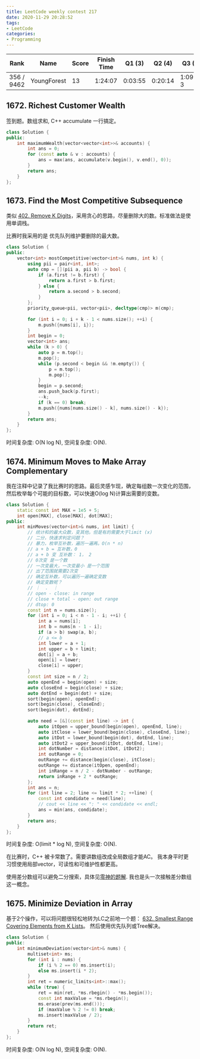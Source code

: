 ```yaml
---
title: LeetCode weekly contest 217
date: 2020-11-29 20:28:52
tags:
- LeetCode
categories:
- Programming
---
```



| Rank |	Name |	Score |	Finish Time | 	Q1 (3) |	Q2 (4) |	Q3 (6) |	Q4 (7)|
|--|--|--|--|--|--|--|--|
| 356 / 9462 | YoungForest | 13 | 	1:24:07 |  0:03:55	 | 0:20:14 |  1:09:07  3 | null |


## 1672. Richest Customer Wealth

签到题。数组求和, C++ accumulate 一行搞定。

```cpp
class Solution {
public:
    int maximumWealth(vector<vector<int>>& accounts) {
        int ans = 0;
        for (const auto & v : accounts) {
            ans = max(ans, accumulate(v.begin(), v.end(), 0));
        }
        return ans;
    }
};
```

## 1673. Find the Most Competitive Subsequence

类似 [402. Remove K Digits](https://leetcode-cn.com/problems/remove-k-digits/)，采用贪心的思路，尽量删除大的数。标准做法是使用单调栈。

比赛时我采用的是 优先队列维护要删除的最大数。

```cpp
class Solution {
public:
    vector<int> mostCompetitive(vector<int>& nums, int k) {
        using pii = pair<int, int>;
        auto cmp = [](pii a, pii b) -> bool {
            if (a.first != b.first) {
                return a.first > b.first;
            } else {
                return a.second > b.second;
            }
        };
        priority_queue<pii, vector<pii>, decltype(cmp)> m(cmp);
        
        for (int i = 0; i + k - 1 < nums.size(); ++i) {
            m.push({nums[i], i});
        }
        int begin = 0;
        vector<int> ans;
        while (k > 0) {
            auto p = m.top();
            m.pop();
            while (p.second < begin && !m.empty()) {
                p = m.top();
                m.pop();
            }
            begin = p.second;
            ans.push_back(p.first);
            --k;
            if (k == 0) break;
            m.push({nums[nums.size() - k], nums.size() - k});
        }
        return ans;
    }
};
```

时间复杂度: O(N log N),
空间复杂度: O(N).


## 1674. Minimum Moves to Make Array Complementary

我在注释中记录了我比赛时的思路。最后灵感乍现，确定每组数一次变化的范围，然后枚举每个可能的目标数，可以快速O(log N)计算出需要的变数。


```cpp
class Solution {
    static const int MAX = 1e5 + 5;
    int open[MAX], close[MAX], dot[MAX];
public:
    int minMoves(vector<int>& nums, int limit) {
        // 统计和的最大众数，变其他。但是有的需要大于limit (x)
        // 二分，快速求判定问题？
        // 暴力，枚举互补数，遍历一遍再。O(n * n)
        // a + b = 互补数，0
        // a + b 变 互补数： 1， 2
        // 0次变 是一个数
        // 一次变最大，一次变最小 是一个范围
        // 出了范围就需要2次变
        // 确定互补数，可以遍历一遍确定变数
        // 确定变数呢？
        // ｜  .  ｜
        // open - close: in range
        // close + total - open: out range
        // dtop: 0
        const int n = nums.size();
        for (int i = 0; i < n - 1 - i; ++i) {
            int a = nums[i];
            int b = nums[n - 1 - i];
            if (a > b) swap(a, b);
            // a <= b
            int lower = a + 1;
            int upper = b + limit;
            dot[i] = a + b;
            open[i] = lower;
            close[i] = upper;
        }
        const int size = n / 2;
        auto openEnd = begin(open) + size;
        auto closeEnd = begin(close) + size;
        auto dotEnd = begin(dot) + size;
        sort(begin(open), openEnd);
        sort(begin(close), closeEnd);
        sort(begin(dot), dotEnd);
        
        auto need = [&](const int line) -> int {
            auto itOpen = upper_bound(begin(open), openEnd, line);
            auto itClose = lower_bound(begin(close), closeEnd, line);
            auto itDot = lower_bound(begin(dot), dotEnd, line);
            auto itDot2 = upper_bound(itDot, dotEnd, line);
            int dotNumber = distance(itDot, itDot2);
            int outRange = 0;
            outRange += distance(begin(close), itClose);
            outRange += distance(itOpen, openEnd);
            int inRange = n / 2 - dotNumber - outRange;
            return inRange + 2 * outRange;
        };
        int ans = n;
        for (int line = 2; line <= limit * 2; ++line) {
            const int condidate = need(line);
            // cout << line << ": " << condidate << endl;
            ans = min(ans, condidate);
        }
        return ans;
    }
};
```

时间复杂度: O(limit * log N),
空间复杂度: O(N).

在比赛时，C++ 被卡常数了。需要讲数组改成全局数组才能AC。
我本身平时更习惯使用局部vector，可读性和可维护性都更高。

使用差分数组可以避免二分搜索，具体见[零神的题解](https://leetcode-cn.com/problems/minimum-moves-to-make-array-complementary/solution/shi-shu-zu-hu-bu-de-zui-shao-cao-zuo-ci-shu-by-zer/). 我也是头一次接触差分数组这一概念。

## 1675. Minimize Deviation in Array

基于2个操作，可以将问题很轻松地转为LC之前地一个题：
[632. Smallest Range Covering Elements from K Lists](https://leetcode-cn.com/problems/smallest-range-covering-elements-from-k-lists/)。
然后使用优先队列或Tree解决。

```cpp
class Solution {
public:
    int minimumDeviation(vector<int>& nums) {
        multiset<int> ms;
        for (int i : nums) {
            if (i % 2 == 0) ms.insert(i);
            else ms.insert(i * 2);
        }
        int ret = numeric_limits<int>::max();
        while (true) {
            ret = min(ret, *ms.rbegin() - *ms.begin());
            const int maxValue = *ms.rbegin();
            ms.erase(prev(ms.end()));
            if (maxValue % 2 != 0) break;
            ms.insert(maxValue / 2);
        }
        return ret;
    }
};
```

时间复杂度: O(N log N),
空间复杂度: O(N).
